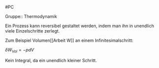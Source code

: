 #PC 

Gruppe:: Thermodynamik

Ein Prozess kann reversibel gestaltet werden, indem man ihn in unendlich viele Einzelschritte zerlegt.

Zum Beispiel Volumen[[Arbeit W]] an einem Infinitesimalschritt:

$\delta W_{Vol}=-pdV$

Kein Integral, da ein unendlich kleiner Schritt.